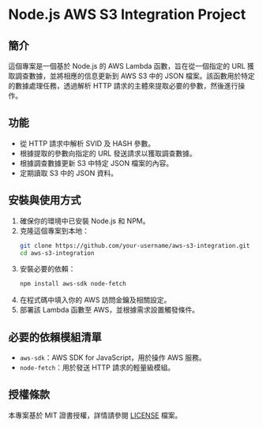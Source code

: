 # Node.js AWS S3 Integration Project

## 簡介
這個專案是一個基於 Node.js 的 AWS Lambda 函數，旨在從一個指定的 URL 獲取調查數據，並將相應的信息更新到 AWS S3 中的 JSON 檔案。該函數用於特定的數據處理任務，透過解析 HTTP 請求的主體來提取必要的參數，然後進行操作。

## 功能
- 從 HTTP 請求中解析 SVID 及 HASH 參數。
- 根據提取的參數向指定的 URL 發送請求以獲取調查數據。
- 根據調查數據更新 S3 中特定 JSON 檔案的內容。
- 定期讀取 S3 中的 JSON 資料。

## 安裝與使用方式
1. 確保你的環境中已安裝 Node.js 和 NPM。
2. 克隆這個專案到本地：
   ```bash
   git clone https://github.com/your-username/aws-s3-integration.git
   cd aws-s3-integration
   ```
3. 安裝必要的依賴：
   ```bash
   npm install aws-sdk node-fetch
   ```
4. 在程式碼中填入你的 AWS 訪問金鑰及相關設定。
5. 部署該 Lambda 函數至 AWS，並根據需求設置觸發條件。

## 必要的依賴模組清單
- `aws-sdk`：AWS SDK for JavaScript，用於操作 AWS 服務。
- `node-fetch`：用於發送 HTTP 請求的輕量級模組。

## 授權條款
本專案基於 MIT 證書授權，詳情請參閱 [LICENSE](LICENSE) 檔案。